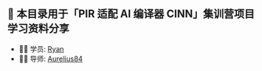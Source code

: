 ## 🚀 本目录用于「PIR 适配 AI 编译器 CINN」集训营项目学习资料分享

- 👨‍💻 学员: [Ryan](https://github.com/drryanhuang)
- 👦🏻​ 导师: [Aurelius84](https://github.com/Aurelius84)